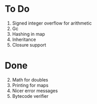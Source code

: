 # To Do

1. Signed integer overflow for arithmetic
4. Gc
7. Hashing in map
8. Inheritance
9. Closure support

# Done

2. Math for doubles
3. Printing for maps
5. Nicer error messages
6. Bytecode verifier